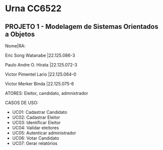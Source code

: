 # Urna CC6522

## PROJETO 1 - Modelagem de Sistemas Orientados a Objetos


Nome|RA:

Eric Song Watanabe				|22.125.086-3

Paulo Andre O. Hirata				|22.125.072-3

Victor Pimentel Lario				|22.125.064-0

Victor Merker Binda				|22.125.075-6




ATORES:  Eleitor, candidato, admnistrador

CASOS DE USO:

- UC01: Cadastrar Candidato
- UC02: Cadastrar Eleitor
- UC03: Identificar Eleitor
- UC04: Validar eleitores
- UC05: Autenticar administrador
- UC06: Votar Candidato
- UC07: Gerar relatórios
